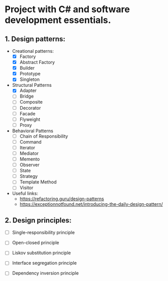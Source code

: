 # Project with C# and software development essentials.
## 1. Design patterns:
 * Creational patterns:
   - [x] Factory 
   - [x] Abstract Factory
   - [x] Builder
   - [x] Prototype
   - [x] Singleton
   
 * Structural Patterns
   - [x] Adapter
   - [ ] Bridge
   - [ ] Composite
   - [ ] Decorator
   - [ ] Facade
   - [ ] Flyweight
   - [ ] Proxy
   
 * Behavioral Patterns
   - [ ] Chain of Responsibility
   - [ ] Command
   - [ ] Iterator
   - [ ] Mediator
   - [ ] Memento
   - [ ] Observer
   - [ ] State
   - [ ] Strategy
   - [ ] Template Method
   - [ ] Visitor
   
 * Useful links:
    * https://refactoring.guru/design-patterns
    * https://exceptionnotfound.net/introducing-the-daily-design-pattern/
    
## 2. Design principles:
 - [ ] Single-responsibility principle
 - [ ] Open-closed principle
 - [ ] Liskov substitution principle
 - [ ] Interface segregation principle
 - [ ] Dependency inversion principle
   
